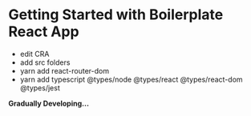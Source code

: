 # Getting Started with Boilerplate React App

- edit CRA
- add src folders
- yarn add react-router-dom
- yarn add typescript @types/node @types/react @types/react-dom @types/jest

**Gradually Developing...**
